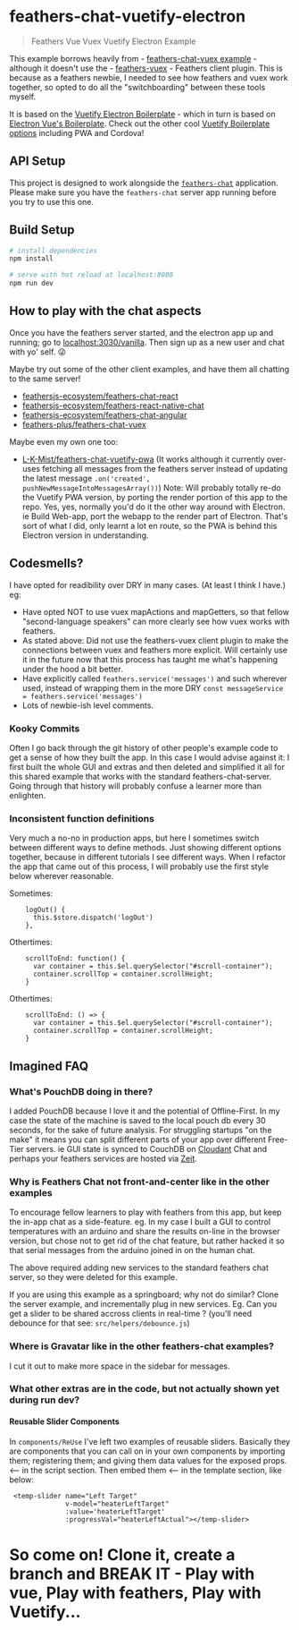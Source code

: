 # feathers-chat-vuetify-electron

> Feathers Vue Vuex Vuetify Electron Example

This example borrows heavily from - [feathers-chat-vuex example](https://github.com/feathers-plus/feathers-chat-vuex) - although it doesn't use the - [feathers-vuex](https://github.com/feathersjs/feathers-vuex) - Feathers client plugin. 
This is because as a feathers newbie, I needed to see how feathers and vuex work together, so opted to do all the "switchboarding" between these tools myself.

It is based on the [Vuetify Electron Boilerplate](https://github.com/vuetifyjs/electron) - which in turn is based on [Electron Vue's Boilerplate](https://simulatedgreg.gitbooks.io/electron-vue/content/en/). 
Check out the other cool [Vuetify Boilerplate options](https://vuetifyjs.com/en/getting-started/quick-start#new) including PWA and Cordova!


## API Setup

This project is designed to work alongside the [`feathers-chat`](https://github.com/feathersjs/feathers-chat) application.  Please make sure you have the `feathers-chat` server app running before you try to use this one.


## Build Setup

``` bash
# install dependencies
npm install

# serve with hot reload at localhost:8080
npm run dev

```


## How to play with the chat aspects

Once you have the feathers server started, and the electron app up and running; go to [localhost:3030/vanilla](http://localhost:3030/vanilla/). Then sign up as a new user and chat with yo' self. :stuck_out_tongue_winking_eye:

Maybe try out some of the other client examples, and have them all chatting to the same server!

- [feathersjs-ecosystem/feathers-chat-react](https://github.com/feathersjs-ecosystem/feathers-chat-react)
- [feathersjs-ecosystem/feathers-react-native-chat](https://github.com/feathersjs-ecosystem/feathers-react-native-chat)
- [feathersjs-ecosystem/feathers-chat-angular](https://github.com/feathersjs-ecosystem/feathers-chat-angular)
- [feathers-plus/feathers-chat-vuex](https://github.com/feathers-plus/feathers-chat-vuex)

Maybe even my own one too:
- [L-K-Mist/feathers-chat-vuetify-pwa](https://github.com/L-K-Mist/feathers-chat-vuetify-pwa)
(It works although it currently over-uses fetching all messages from the feathers server instead of updating the latest message `.on('created', pushNewMessageIntoMessagesArray())`)
Note: Will probably totally re-do the Vuetify PWA version, by porting the render portion of this app to the repo. Yes, yes, normally you'd do it the other way around with Electron. ie Build Web-app, port the webapp to the render part of Electron. That's sort of what I did, only learnt a lot en route, so the PWA is behind this Electron version in understanding. 


## Codesmells?

I have opted for readibility over DRY in many cases. (At least I think I have.)
eg: 
- Have opted NOT to use vuex mapActions and mapGetters, so that fellow "second-language speakers" can more clearly see how vuex works with feathers.
- As stated above: Did not use the feathers-vuex client plugin to make the connections between vuex and feathers more explicit. Will certainly use it in the future now that this process has taught me what's happening under the hood a bit better.
- Have explicitly called `feathers.service('messages')` and such wherever used, instead of wrapping them in the more DRY `const messageService = feathers.service('messages')`
- Lots of newbie-ish level comments. 


### Kooky Commits

Often I go back through the git history of other people's example code to get a sense of how they built the app. In this case I would advise against it: I first built the whole GUI and extras and then deleted and simplified it all for this shared example that works with the standard feathers-chat-server. Going through that history will probably confuse a learner more than enlighten.


### Inconsistent function definitions

Very much a no-no in production apps, but here I sometimes switch between different ways to define methods. Just showing different options together, because in different tutorials I see different ways. 
When I refactor the app that came out of this process, I will probably use the first style below wherever reasonable.

Sometimes:
```
    logOut() {
      this.$store.dispatch('logOut')
    },

```
Othertimes:
```
    scrollToEnd: function() {
      var container = this.$el.querySelector("#scroll-container");
      container.scrollTop = container.scrollHeight;
    }
```
Othertimes:
``` 
    scrollToEnd: () => {
      var container = this.$el.querySelector("#scroll-container");
      container.scrollTop = container.scrollHeight;
    }
```


## Imagined FAQ 

### What's PouchDB doing in there?

I added PouchDB because I love it and the potential of Offline-First.
In my case the state of the machine is saved to the local pouch db every 30 seconds, for the sake of future analysis. 
For struggling startups "on the make" it means you can split different parts of your app over different Free-Tier servers. ie GUI state is synced to CouchDB on [Cloudant](https://www.ibm.com/cloud/cloudant) Chat and perhaps your feathers services are hosted via [Zeit](https://zeit.co/). 


### Why is Feathers Chat not front-and-center like in the other examples

To encourage fellow learners to play with feathers from this app, but keep the in-app chat as a side-feature.
eg. In my case I built a GUI to control temperatures with an arduino and share the results on-line in the browser version, but chose not to get rid of the chat feature, but rather hacked it so that serial messages from the arduino joined in on the human chat.

The above required adding new services to the standard feathers chat server, so they were deleted for this example.

If you are using this example as a springboard; why not do similar?  Clone the server example, and incrementally plug in new services. Eg. Can you get a slider to be shared accross clients in real-time ? (you'll need debounce for that see: `src/helpers/debounce.js`)


### Where is Gravatar like in the other feathers-chat examples?

I cut it out to make more space in the sidebar for messages.


### What other extras are in the code, but not actually shown yet during run dev?

#### Reusable Slider Components
In `components/ReUse` I've left two examples of reusable sliders. Basically they are components that you can call on in your own components by importing them; registering them; and giving them data values for the exposed props.  <-- in the script section.
Then embed them <-- in the template section, like below:

```
 <temp-slider name="Left Target"  
              v-model="heaterLeftTarget" 
              :value='heaterLeftTarget' 
              :progressVal="heaterLeftActual"></temp-slider>

```

# So come on! Clone it, create a branch and BREAK IT - Play with vue, Play with feathers, Play with Vuetify...
